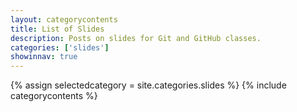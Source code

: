 ```yaml
---
layout: categorycontents
title: List of Slides
description: Posts on slides for Git and GitHub classes.
categories: ['slides']
showinnav: true
---
```


{% assign selectedcategory = site.categories.slides %}
{% include categorycontents %}
